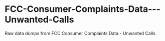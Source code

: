 # FCC-Consumer-Complaints-Data---Unwanted-Calls
Raw data dumps from FCC Consumer Complaints Data - Unwanted Calls
